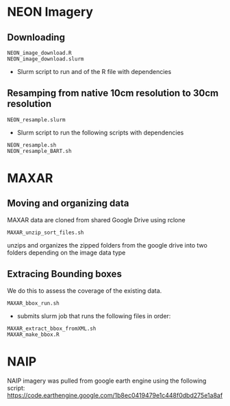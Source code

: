 # NEON Imagery
## Downloading
```
NEON_image_download.R
NEON_image_download.slurm
```
- Slurm script to run and of the R file with dependencies

## Resamping from native 10cm resolution to 30cm resolution
```
NEON_resample.slurm
```
- Slurm script to run the following scripts with dependencies

```
NEON_resample.sh
NEON_resample_BART.sh
```

# MAXAR
## Moving and organizing data
MAXAR data are cloned from shared Google Drive using rclone

```
MAXAR_unzip_sort_files.sh
```
unzips and organizes the zipped folders from the google drive into two folders depending on the image data type

## Extracing Bounding boxes
We do this to assess the coverage of the existing data.
```
MAXAR_bbox_run.sh
```
- submits slurm job that runs the following files in order:

```
MAXAR_extract_bbox_fromXML.sh
MAXAR_make_bbox.R
```

# NAIP
NAIP imagery was pulled from google earth engine using the following script: https://code.earthengine.google.com/1b8ec0419479e1c448f0dbd275e1a8af

